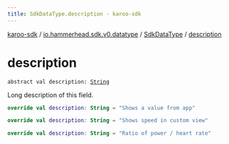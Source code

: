 ```yaml
---
title: SdkDataType.description - karoo-sdk
---
```


[karoo-sdk](../../index.html) / [io.hammerhead.sdk.v0.datatype](../index.html) / [SdkDataType](index.html) / [description](./description.html)

# description

`abstract val description: `[`String`](https://kotlinlang.org/api/latest/jvm/stdlib/kotlin/-string/index.html)

Long description of this field.

``` kotlin
override val description: String = "Shows a value from app"
```

``` kotlin
override val description: String = "Shows speed in custom view"
```

``` kotlin
override val description: String = "Ratio of power / heart rate"
```

